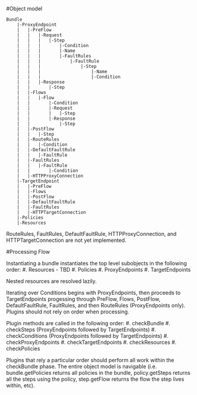 #Object model

    Bundle
    	|-ProxyEndpoint
    	|	|-PreFlow
    	|	|	|-Request
    	|	|	|	|-Step
    	|	|	|		|-Condition
    	|	|	|		|-Name
    	|	|	|		|-FaultRules
    	|	|	|			|-FaultRule
    	|	|	|				|-Step
    	|	|	|					|-Name
    	|	|	|					|-Condition
    	|	|	|-Response
    	|	|		|-Step
    	|	|-Flows
    	|	|	|-Flow
    	|	|		|-Condition		
    	|	|		|-Request
    	|	|		|	|-Step
    	|	|		|-Response
    	|	|			|-Step
    	|	|-PostFlow
    	|	|	|-Step
    	|	|-RouteRules
    	|	|	|-Condition
    	|	|-DefaultFaultRule
    	|	|	|-FaultRule
    	|	|-FaultRules
    	|	|	|-FaultRule
    	|	|		|-Condition
    	|	|-HTTPProxyConnection
    	|-TargetEndpoint
    	|	|-PreFlow
    	|	|-Flows
    	|	|-PostFlow
    	|	|-DefaultFaultRule
    	|	|-FaultRules
    	|	|-HTTPTargetConnection
    	|-Policies
    	|-Resources

RouteRules, FaultRules, DefaultFaultRule, HTTPProxyConnection, and HTTPTargetConnection are not yet implemented. 

#Processing Flow

Instantiating a bundle instantiates the top level subobjects in the following order:
    #. Resources - TBD
	#. Policies
	#. ProxyEndpoints
	#. TargetEndpoints

Nested resources are resolved lazily.

Iterating over Conditions begins with ProxyEndpoints, then proceeds to TargetEndpoints progessing through PreFlow, Flows, PostFlow, DefaultFaultRule, FaultRules, and then RouteRules (ProxyEndpoints only). Plugins should not rely on order when processing.

Plugin methods are called in the following order:
	#. checkBundle
	#. checkSteps (ProxyEndpoints followed by TargetEndpoints)
	#. checkConditions (ProxyEndpoints followed by TargetEndpoints)
	#. checkProxyEndpoints
	#. checkTargetEndpoints
	#. checkResources
	#. checkPolicies

Plugins that rely a particular order should perform all work within the checkBundle phase. The entire object model is navigable (i.e. bundle.getPolicies returns all policies in the bundle, policy.getSteps returns all the steps using the policy, step.getFlow returns the flow the step lives within, etc).